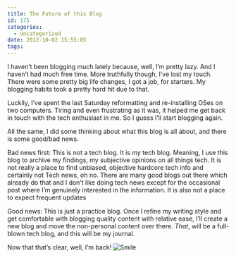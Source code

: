 ```yaml
---
title: The Future of this Blog
id: 175
categories:
  - Uncategorized
date: 2012-10-02 15:55:05
tags:
---
```


I haven’t been blogging much lately because, well, I’m pretty lazy. And I haven’t had much free time. More truthfully though, I’ve lost my touch. There were some pretty big life changes, I got a job, for starters. My blogging habits took a pretty hard hit due to that.

Luckily, I’ve spent the last Saturday reformatting and re-installing OSes on two computers. Tiring and even frustrating as it was, it helped me get back in touch with the tech enthusiast in me. So I guess I’ll start blogging again.

All the same, I did some thinking about what this blog is all about, and there is some good/bad news.

Bad news first: This is not a tech blog. It is _my_ tech blog. Meaning, I use this blog to archive my findings, my subjective opinions on all things tech. It is not really a place to find unbiased, objective hardcore tech info and certainly not Tech news, oh no. There are many good blogs out there which already do that and I don’t like doing tech news except for the occasional post where I’m genuinely interested in the information. It is also not a place to expect frequent updates

Good news: This is just a practice blog. Once I refine my writing style and get comfortable with blogging quality content with relative ease, I’ll create a new blog and move the non-personal content over there. _That_, will be a full-blown tech blog, and this will be my journal.

Now that that’s clear, well, I’m back! ![Smile](http://gtmstechblog.files.wordpress.com/2012/10/wlemoticon-smile.png)